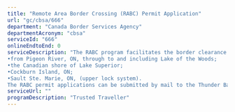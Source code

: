 ```yaml
---
title: "Remote Area Border Crossing (RABC) Permit Application"
url: "gc/cbsa/666"
department: "Canada Border Services Agency"
departmentAcronym: "cbsa"
serviceId: "666"
onlineEndtoEnd: 0
serviceDescription: "The RABC program facilitates the border clearance process for individuals wishing to cross the border into Canada in the following remote areas:
•from Pigeon River, ON, through to and including Lake of the Woods;
•the Canadian shore of Lake Superior;
•Cockburn Island, ON;
•Sault Ste. Marie, ON, (upper lock system).
The RABC permit applications can be submitted by mail to the Thunder Bay CBSA office or in person at one of five POEs: Fort Frances, Rainy River, Pigeon River, Sault Ste. Marie, and Emerson West Lynne. Applications are processed in Thunder Bay."
serviceUrl: ""
programDescription: "Trusted Traveller"
---
```

